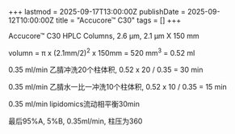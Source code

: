 +++
lastmod = 2025-09-17T13:00:00Z
publishDate = 2025-09-12T10:00:00Z
title = "Accucore™ C30"
tags = []
+++

Accucore™ C30 HPLC Columns, 2.6 μm, 2.1 μm X 150 mm  

volumn = π x (2.1mm/2)<sup>2</sup> x 150mm = 520 mm<sup>3</sup> = 0.52 ml  

0.35 ml/min 乙腈冲洗20个柱体积, 0.52 x 20 / 0.35 = 30 min  

0.35 ml/min 乙腈水一比一冲洗10个柱体积, 0.52 x 10 / 0.35 = 15 min  

0.35 ml/min lipidomics流动相平衡30min  

最后95%A, 5%B, 0.35ml/min, 柱压为360  
